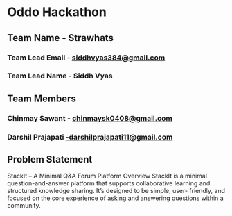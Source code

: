 # Oddo Hackathon 

## Team Name - Strawhats
### Team Lead Email - siddhvyas384@gmail.com
### Team Lead Name - Siddh Vyas

## Team Members

### Chinmay Sawant - chinmaysk0408@gmail.com
### Darshil Prajapati -darshilprajapati11@gmail.com


## Problem Statement
StackIt – A Minimal Q&A Forum Platform
Overview
StackIt is a minimal question-and-answer platform that supports collaborative
learning and structured knowledge sharing. It’s designed to be simple, user- friendly,
and focused on the core experience of asking and answering questions within a
community.